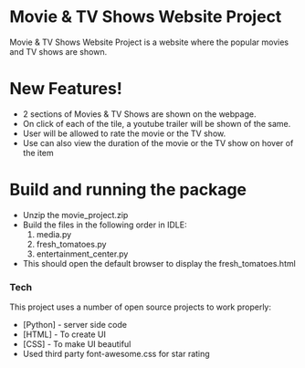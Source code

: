 # Movie & TV Shows Website Project

Movie & TV Shows Website Project is a website where the popular movies and TV shows are shown.
# New Features!
  - 2 sections of Movies & TV Shows are shown on the webpage.
  - On click of each of the tile, a youtube trailer will be shown of the same.
  - User will be allowed to rate the movie or the TV show.
  - Use can also view the duration of the movie or the TV show on hover of the item

# Build and running the package

- Unzip the movie_project.zip
- Build the files in the following order in IDLE:
   1. media.py
   2. fresh_tomatoes.py
   3. entertainment_center.py
 - This should open the default browser to display the fresh_tomatoes.html

### Tech

This project uses a number of open source projects to work properly:

* [Python] - server side code
* [HTML] - To create UI
* [CSS] - To make UI beautiful
* Used third party font-awesome.css for star rating

